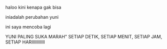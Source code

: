 haloo kini kenapa gak bisa

iniadalah perubahan yuni

ini saya mencoba lagi

YUNI PALING SUKA MARAH" SETIAP DETIK, SETIAP MENIT, SETIAP JAM, SETIAP HARIIIIIIIIIII
